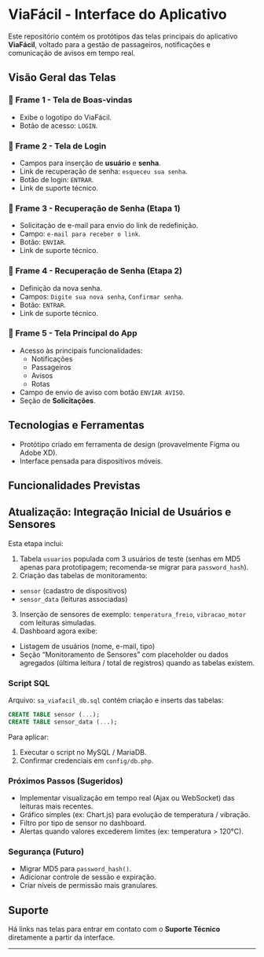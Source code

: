 # ViaFácil - Interface do Aplicativo

Este repositório contém os protótipos das telas principais do aplicativo **ViaFácil**, voltado para a gestão de passageiros, notificações e comunicação de avisos em tempo real.

## Visão Geral das Telas

### 🔹 Frame 1 - Tela de Boas-vindas
- Exibe o logotipo do ViaFácil.
- Botão de acesso: `LOGIN`.

### 🔹 Frame 2 - Tela de Login
- Campos para inserção de **usuário** e **senha**.
- Link de recuperação de senha: `esqueceu sua senha`.
- Botão de login: `ENTRAR`.
- Link de suporte técnico.

### 🔹 Frame 3 - Recuperação de Senha (Etapa 1)
- Solicitação de e-mail para envio do link de redefinição.
- Campo: `e-mail para receber o link`.
- Botão: `ENVIAR`.
- Link de suporte técnico.

### 🔹 Frame 4 - Recuperação de Senha (Etapa 2)
- Definição da nova senha.
- Campos: `Digite sua nova senha`, `Confirmar senha`.
- Botão: `ENTRAR`.
- Link de suporte técnico.

### 🔹 Frame 5 - Tela Principal do App
- Acesso às principais funcionalidades:
  - Notificações
  - Passageiros
  - Avisos
  - Rotas
- Campo de envio de aviso com botão `ENVIAR AVISO`.
- Seção de **Solicitações**.

##  Tecnologias e Ferramentas
- Protótipo criado em ferramenta de design (provavelmente Figma ou Adobe XD).
- Interface pensada para dispositivos móveis.

## Funcionalidades Previstas

## Atualização: Integração Inicial de Usuários e Sensores

Esta etapa inclui:

1. Tabela `usuarios` populada com 3 usuários de teste (senhas em MD5 apenas para prototipagem; recomenda-se migrar para `password_hash`).
2. Criação das tabelas de monitoramento:
  - `sensor` (cadastro de dispositivos)
  - `sensor_data` (leituras associadas)
3. Inserção de sensores de exemplo: `temperatura_freio`, `vibracao_motor` com leituras simuladas.
4. Dashboard agora exibe:
  - Listagem de usuários (nome, e-mail, tipo)
  - Seção “Monitoramento de Sensores” com placeholder ou dados agregados (última leitura / total de registros) quando as tabelas existem.

### Script SQL
Arquivo: `sa_viafacil_db.sql` contém criação e inserts das tabelas:

```sql
CREATE TABLE sensor (...);
CREATE TABLE sensor_data (...);
```

Para aplicar:
1. Executar o script no MySQL / MariaDB.
2. Confirmar credenciais em `config/db.php`.

### Próximos Passos (Sugeridos)
- Implementar visualização em tempo real (Ajax ou WebSocket) das leituras mais recentes.
- Gráfico simples (ex: Chart.js) para evolução de temperatura / vibração.
- Filtro por tipo de sensor no dashboard.
- Alertas quando valores excederem limites (ex: temperatura > 120°C).

### Segurança (Futuro)
- Migrar MD5 para `password_hash()`.
- Adicionar controle de sessão e expiração.
- Criar níveis de permissão mais granulares.

## Suporte
Há links nas telas para entrar em contato com o **Suporte Técnico** diretamente a partir da interface.

---